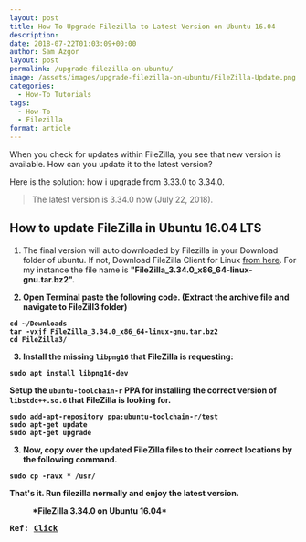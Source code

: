 ```yaml
---
layout: post
title: How To Upgrade Filezilla to Latest Version on Ubuntu 16.04
description: 
date: 2018-07-22T01:03:09+00:00
author: Sam Azgor
layout: post
permalink: /upgrade-filezilla-on-ubuntu/
image: /assets/images/upgrade-filezilla-on-ubuntu/FileZilla-Update.png
categories:
  - How-To Tutorials
tags:
  - How-To
  - Filezilla
format: article
---
```


When you check for updates within FileZilla, you see that new version is available. How can you update it to the latest version? 

Here is the solution: how i upgrade from 3.33.0 to 3.34.0.

> The latest version is 3.34.0 now (July 22, 2018).

<h2>How to update FileZilla in Ubuntu 16.04 LTS</h2>

1) The final version will auto downloaded by Filezilla in your Download folder of ubuntu. If not, Download FileZilla Client for Linux <a href="https://filezilla-project.org/download.php?type=client" rel="noreferrer">from here</a>. For my instance the file name is <strong>"FileZilla_3.34.0_x86_64-linux-gnu.tar.bz2"<strong>.

2) Open Terminal paste the following code. (Extract the archive file and navigate to FileZill3 folder)

```
cd ~/Downloads
tar -vxjf FileZilla_3.34.0_x86_64-linux-gnu.tar.bz2
cd FileZilla3/
```

3) Install the missing `libpng16` that FileZilla is requesting:

```
sudo apt install libpng16-dev
```

Setup the `ubuntu-toolchain-r` PPA for installing the correct version of `libstdc++.so.6` that FileZilla is looking for.

```
sudo add-apt-repository ppa:ubuntu-toolchain-r/test
sudo apt-get update
sudo apt-get upgrade
```

3) Now, copy over the updated FileZilla files to their correct locations by the following command.

```
sudo cp -ravx * /usr/
```

That's it. Run filezilla normally and enjoy the latest version.

<figure>
<amp-img src="/assets/images/upgrade-filezilla-on-ubuntu/Filezilla3.34.0.png" alt="Update FileZilla on Ubuntu" width="600" height="337" layout="responsive">
</amp-img>
<figcaption>*FileZilla 3.34.0 on Ubuntu 16.04* 
</figcaption>
</figure>

<pre>Ref: <a href="https://askubuntu.com/a/1000276" target="_blank" rel="noreferrer">Click</a></pre>
